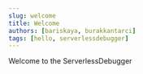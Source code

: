 ```yaml
---
slug: welcome
title: Welcome
authors: [bariskaya, burakkantarci]
tags: [hello, serverlessdebugger]
---
```


Welcome to the ServerlessDebugger